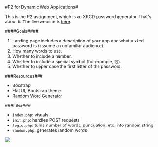 #P2 for Dynamic Web Applications#

 This is the P2 assignment, which is an XKCD password generator. That's about it. The live website is <a href="https://codeyourcloud.com/harvard/harvard-p2/">here</a>.

####Goals####

<ol>
	<li>Landing page includes a description of your app and what a xkcd password is (assume an unfamiliar audience).</li>
	<li>How many words to use.</li>
	<li>Whether to include a number.</li>
	<li>Whether to include a special symbol (for example, @).</li>
	<li>Whether to upper case the first letter of the password.</li>
</ol>

###Resources###
<ul>
	<li>Boostrap</li>
	<li>Flat UI, Bootstrap theme</li>
	<li><a href="http://randomword.setgetgo.com/">Random Word Generator</a></li>
</ul>

###Files###
<ul>
	<li><code>index.php</code>: visuals</li>
	<li><code>init.php</code>: handles POST requests</li>
	<li><code>logic.php</code>: turns number of words, puncuation, etc. into random string</li>
	<li><code>random.php</code>: generates random words</li>
</ul>

<img src="http://imgs.xkcd.com/comics/password_strength.png">

